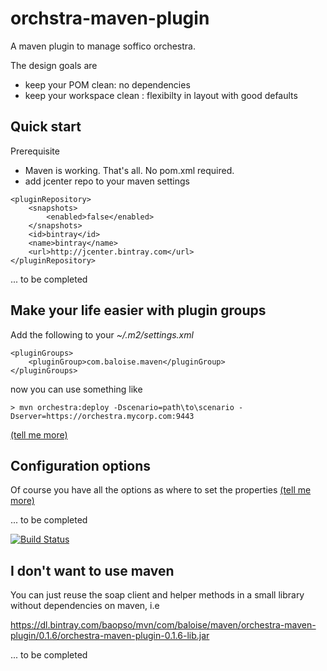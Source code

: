 # orchstra-maven-plugin

A maven plugin to manage soffico orchestra.

The design goals are

- keep your POM clean: no dependencies
- keep your workspace clean : flexibilty in layout with good defaults
 
## Quick start

Prerequisite
- Maven is working. That's all. No pom.xml required.
- add jcenter repo to your maven settings
```
<pluginRepository>
    <snapshots>
        <enabled>false</enabled>
    </snapshots>
    <id>bintray</id>
    <name>bintray</name>
    <url>http://jcenter.bintray.com</url>
</pluginRepository>
```

... to be completed

## Make your life easier with plugin groups

Add the following to your *~/.m2/settings.xml*

```
<pluginGroups>
    <pluginGroup>com.baloise.maven</pluginGroup>
</pluginGroups>
```

now you can use something like

`> mvn orchestra:deploy -Dscenario=path\to\scenario -Dserver=https://orchestra.mycorp.com:9443`

[(tell me more)](http://maven.apache.org/guides/introduction/introduction-to-plugin-prefix-mapping.html#Configuring_Maven_to_Search_for_Plugins)

## Configuration options

Of course you have all the options as where to set the properties
[(tell me more)](http://docs.codehaus.org/display/MAVENUSER/MavenPropertiesGuide)

... to be completed

[![Build Status](https://travis-ci.org/baloise/jenkins-maven-plugin.svg)](https://travis-ci.org/baloise/orchestra-maven-plugin)


## I don't want to use maven

You can just reuse the soap client and helper methods in a small library without dependencies on maven, i.e

https://dl.bintray.com/baopso/mvn/com/baloise/maven/orchestra-maven-plugin/0.1.6/orchestra-maven-plugin-0.1.6-lib.jar

... to be completed

